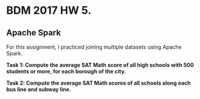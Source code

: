 # BDM 2017 HW 5.

## Apache Spark

For this assignment, I practiced joining multiple datasets using Apache Spark.

__Task 1:  Compute the average SAT Math score of all high schools with 500 students or more, for each borough of the city.__

__Task 2: Compute the average SAT Math scores of all schools along each bus line and subway line.__